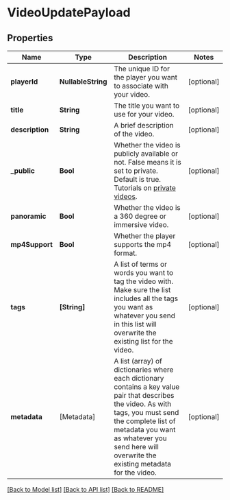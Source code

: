 # VideoUpdatePayload

## Properties
Name | Type | Description | Notes
------------ | ------------- | ------------- | -------------
**playerId** | **NullableString** | The unique ID for the player you want to associate with your video. | [optional] 
**title** | **String** | The title you want to use for your video. | [optional] 
**description** | **String** | A brief description of the video. | [optional] 
**_public** | **Bool** | Whether the video is publicly available or not. False means it is set to private. Default is true. Tutorials on [private videos](https://api.video/blog/endpoints/private-videos/). | [optional] 
**panoramic** | **Bool** | Whether the video is a 360 degree or immersive video. | [optional] 
**mp4Support** | **Bool** | Whether the player supports the mp4 format. | [optional] 
**tags** | **[String]** | A list of terms or words you want to tag the video with. Make sure the list includes all the tags you want as whatever you send in this list will overwrite the existing list for the video. | [optional] 
**metadata** | [Metadata] | A list (array) of dictionaries where each dictionary contains a key value pair that describes the video. As with tags, you must send the complete list of metadata you want as whatever you send here will overwrite the existing metadata for the video. | [optional] 

[[Back to Model list]](../README.md#documentation-for-models) [[Back to API list]](../README.md#documentation-for-api-endpoints) [[Back to README]](../README.md)


